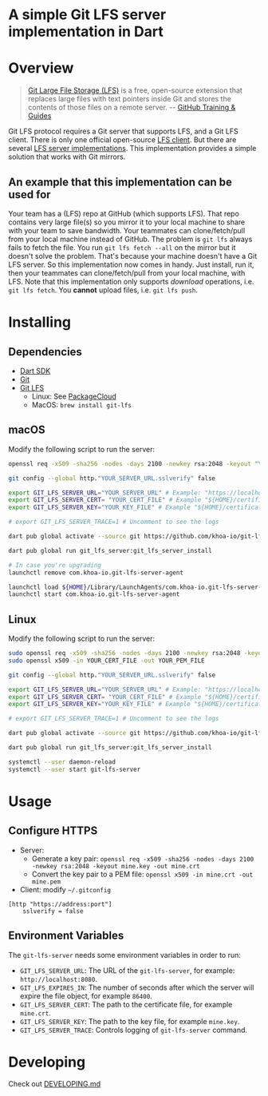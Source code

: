 A simple Git LFS server implementation in Dart
===============================

# Overview

> [Git Large File Storage (LFS)](https://git-lfs.github.com) is a free, open-source extension that replaces large files with text pointers inside Git and stores the contents of those files on a remote server.
> -- [GitHub Training & Guides](https://youtu.be/uLR1RNqJ1Mw)

Git LFS protocol requires a Git server that supports LFS, and a Git LFS client. There is only one official open-source [LFS client](https://github.com/git-lfs/git-lfs.git). But there are several [LFS server implementations](https://github.com/git-lfs/git-lfs/wiki/Implementations). This implementation provides a simple solution that works with Git mirrors.

## An example that this implementation can be used for
Your team has a (LFS) repo at GitHub (which supports LFS). That repo contains very large file(s) so you mirror it to your local machine to share with your team to save bandwidth. Your teammates can clone/fetch/pull from your local machine instead of GitHub. The problem is `git lfs` always fails to fetch the file. You run `git lfs fetch --all` on the mirror but it doesn't solve the problem. That's because your machine doesn't have a Git LFS server. So this implementation now comes in handy. Just install, run it, then your teammates can clone/fetch/pull from your local machine, with LFS. Note that this implementation only supports _download_ operations, i.e. `git lfs fetch`. You **cannot** upload files, i.e. `git lfs push`.

# Installing
## Dependencies

- [Dart SDK](https://dart.dev/get-dart)
- [Git](https://git-scm.com)
- [Git LFS](https://git-lfs.github.com)
  - Linux: See [PackageCloud](https://packagecloud.io/github/git-lfs/install)
  - MacOS: `brew install git-lfs`

## macOS

Modify the following script to run the server:
```bash
openssl req -x509 -sha256 -nodes -days 2100 -newkey rsa:2048 -keyout "YOUR_CERT_FILE" -out "YOUR_KEY_FILE"

git config --global http."YOUR_SERVER_URL.sslverify" false

export GIT_LFS_SERVER_URL="YOUR_SERVER_URL" # Example: "https://localhost:8080"
export GIT_LFS_SERVER_CERT= "YOUR_CERT_FILE" # Example "${HOME}/certificates/mine.crt"
export GIT_LFS_SERVER_KEY="YOUR_KEY_FILE" # Example "${HOME}/certificates/mine.key"

# export GIT_LFS_SERVER_TRACE=1 # Uncomment to see the logs

dart pub global activate --source git https://github.com/khoa-io/git-lfs-server.git

dart pub global run git_lfs_server:git_lfs_server_install

# In case you're upgrading
launchctl remove com.khoa-io.git-lfs-server-agent

launchctl load ${HOME}/Library/LaunchAgents/com.khoa-io.git-lfs-server-agent.plist
launchctl start com.khoa-io.git-lfs-server-agent
```

## Linux

Modify the following script to run the server:
```bash
sudo openssl req -x509 -sha256 -nodes -days 2100 -newkey rsa:2048 -keyout "YOUR_CERT_FILE" -out "YOUR_KEY_FILE"
sudo openssl x509 -in YOUR_CERT_FILE -out YOUR_PEM_FILE

git config --global http."YOUR_SERVER_URL.sslverify" false

export GIT_LFS_SERVER_URL="YOUR_SERVER_URL" # Example: "https://localhost:8080"
export GIT_LFS_SERVER_CERT= "YOUR_CERT_FILE" # Example "${HOME}/certificates/mine.crt"
export GIT_LFS_SERVER_KEY="YOUR_KEY_FILE" # Example "${HOME}/certificates/mine.key"

# export GIT_LFS_SERVER_TRACE=1 # Uncomment to see the logs

dart pub global activate --source git https://github.com/khoa-io/git-lfs-server.git

dart pub global run git_lfs_server:git_lfs_server_install

systemctl --user daemon-reload
systemctl --user start git-lfs-server
```


# Usage

## Configure HTTPS

- Server:
    - Generate a key pair: `openssl req -x509 -sha256 -nodes -days 2100 -newkey rsa:2048 -keyout mine.key -out mine.crt`
    - Convert the key pair to a PEM file: `openssl x509 -in mine.crt -out mine.pem`
- Client: modify `~/.gitconfig`
```
[http "https://address:port"]
	sslverify = false
```

## Environment Variables
The `git-lfs-server` needs some environment variables in order to run:
- `GIT_LFS_SERVER_URL`: The URL of the `git-lfs-server`, for example: `http://localhost:8080`.
- `GIT_LFS_EXPIRES_IN`: The number of seconds after which the server will expire the file object, for example `86400`.
- `GIT_LFS_SERVER_CERT`: The path to the certificate file, for example `mine.crt`.
- `GIT_LFS_SERVER_KEY`: The path to the key file, for example `mine.key`.
- `GIT_LFS_SERVER_TRACE`: Controls logging of `git-lfs-server` command.

# Developing

Check out [DEVELOPING.md](./DEVELOPING.md)
